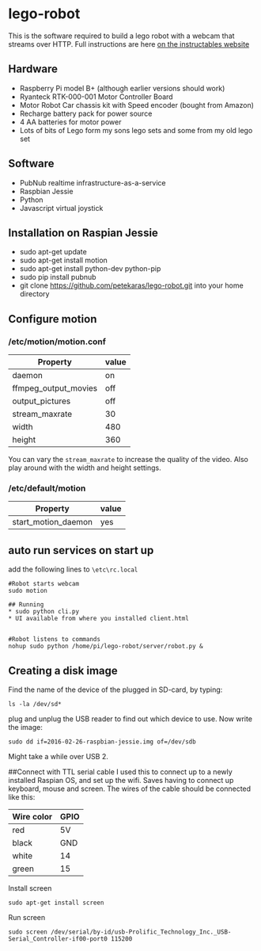 # lego-robot
This is the software required to build a lego robot with a webcam that streams over HTTP.
Full instructions are here [on the instructables website](http://www.instructables.com/id/Dog-Bot-Lego-Robot-Rover-With-Webcam/)

## Hardware

* Raspberry Pi model B+ (although earlier versions should work)
* Ryanteck RTK-000-001 Motor Controller Board 
* Motor Robot Car chassis kit with Speed encoder (bought from Amazon)
* Recharge battery pack for power source
* 4 AA batteries for motor power
* Lots of bits of Lego form my sons lego sets and some from my old lego set


## Software
* PubNub realtime infrastructure-as-a-service
* Raspbian Jessie
* Python
* Javascript virtual joystick



## Installation on Raspian Jessie

* sudo apt-get update
* sudo apt-get install motion
* sudo apt-get install python-dev python-pip
* sudo pip install pubnub
* git clone https://github.com/petekaras/lego-robot.git into your home directory

## Configure motion
### /etc/motion/motion.conf


| Property  			| value 		|
| --------------------- | ------------- |
| daemon  				| on  			|
| ffmpeg_output_movies  | off  			|
| output_pictures  		| off  			|
| stream_maxrate		| 30			|
| width					| 480			|
| height				| 360			|

You can vary the `stream_maxrate` to increase the quality of the video. Also play around with the width and height settings.

### /etc/default/motion

| Property  			| value 		|
| --------------------- | ------------- |
| start_motion_daemon  	| yes  			|

## auto run services on start up
add the following lines to `\etc\rc.local`

```
#Robot starts webcam
sudo motion

## Running
* sudo python cli.py
* UI available from where you installed client.html


#Robot listens to commands
nohup sudo python /home/pi/lego-robot/server/robot.py &
```
## Creating a disk image
Find the name of the device of the plugged in SD-card, by typing:

`ls -la /dev/sd*`

plug and unplug the USB reader to find out which device to use. Now write the image:

`sudo dd if=2016-02-26-raspbian-jessie.img of=/dev/sdb`

Might take a while over USB 2.

##Connect with TTL serial cable
I used this to connect up to a newly installed Raspian OS, and set up the wifi. Saves having to connect up keyboard, mouse and screen.
The wires of the cable should be connected like this:

| Wire color | GPIO		|
| -----------| -------- |
| red 		 | 5V		| 
| black  	 | GND  	|
| white  	 | 14  		|
| green  	 | 15  		|

Install screen

`sudo apt-get install screen`

Run screen

`sudo screen /dev/serial/by-id/usb-Prolific_Technology_Inc._USB-Serial_Controller-if00-port0 115200`